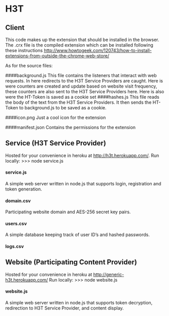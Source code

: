 H3T
===

## Client

This code makes up the extension that should be installed in the browser. The .crx file
is the compiled extension which can be installed following these instructions http://www.howtogeek.com/120743/how-to-install-extensions-from-outside-the-chrome-web-store/

As for the source files:

####background.js
This file contains the listeners that interact with web requests. In here redirects to the H3T Service Providers are caught. Here is were counters are created and update based on website visit frequency, these counters are also sent to the H3T Service Providers here. Here is also were the HT-Token is saved as a cookie
set
####hashes.js
This file reads the body of the text from the H3T Service Providers. It then sends the HT-Token to background.js to be saved as a cookie.

####icon.png
Just a cool icon for the extension

####manifest.json
Contains the permissions for the extension


## Service (H3T Service Provider)

Hosted for your convenience in heroku at  http://h3t.herokuapp.com/. 
Run locally: >>> node service.js 

#### service.js
A simple web server written in node.js that supports login, registration and token generation.

#### domain.csv
Participating website domain and AES-256 secret key pairs. 

#### users.csv
A simple database keeping track of user ID’s and hashed passwords.

#### logs.csv

## Website (Participating Content Provider)

Hosted for your convenience in heroku at  http://generic-h3t.herokuapp.com/
Run locally: >>> node website.js 

#### website.js
A simple web server written in node.js that supports token decryption, redirection to H3T Service Provider, and content display.